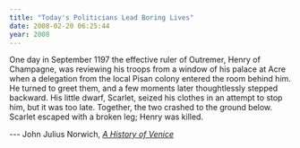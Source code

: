 ```yaml
---
title: "Today's Politicians Lead Boring Lives"
date: 2008-02-20 06:25:44
year: 2008
---
```

One day in September 1197 the effective ruler of Outremer, Henry of Champagne, was reviewing his troops from a window of his palace at Acre when a delegation from the local Pisan colony entered the room behind him.  He turned to greet them, and a few moments later thoughtlessly stepped backward. His little dwarf, Scarlet, seized his clothes in an attempt to stop him, but it was too late. Together, the two crashed to the ground below. Scarlet escaped with a broken leg; Henry was killed.

--- John Julius Norwich, <a href="http://www.amazon.com/History-Venice-John-Julius-Norwich/dp/0679721975"><em>A History of Venice</em></a>
